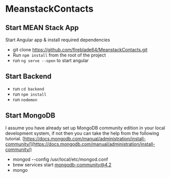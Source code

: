 # MeanstackContacts

## Start MEAN Stack App
Start Angular app & install required dependencies

- git clone https://github.com/fireblade64/MeanstackContacts.git
- Run `npm install` from the root of the project
- run `ng serve --open` to start angular 

## Start Backend
- run `cd backend`
- run `npm install`
- run `nodemon` 

## Start MongoDB
I assume you have already set up MongoDB community edition in your local development system, if not then you can take the help from the following tutorial. [https://docs.mongodb.com/manual/administration/install-community/](https://docs.mongodb.com/manual/administration/install-community/)

- mongod --config /usr/local/etc/mongod.conf
- brew services start mongodb-community@4.2
- mongo
